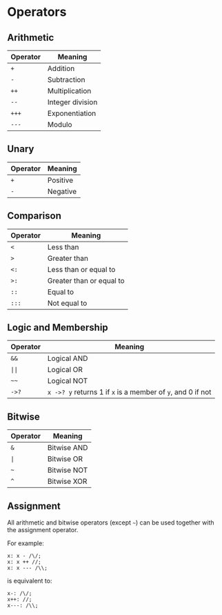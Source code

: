 # Operators

## Arithmetic

Operator | Meaning
---      | ---
`+`      | Addition
`-`      | Subtraction
`++`     | Multiplication
`--`     | Integer division
`+++`    | Exponentiation
`---`    | Modulo

## Unary

Operator | Meaning
---      | ---
`+`      | Positive
`-`      | Negative

## Comparison

Operator | Meaning
---      | ---
`<`      | Less than
`>`      | Greater than
`<:`     | Less than or equal to
`>:`     | Greater than or equal to
`::`     | Equal to
`:::`    | Not equal to

## Logic and Membership

Operator | Meaning
---      | ---
`&&`     | Logical AND
`\|\|`   | Logical OR
`~~`     | Logical NOT
`->?`    | `x ->? y` returns 1 if `x` is a member of `y`, and 0 if not

## Bitwise

Operator | Meaning
---      | ---
`&`      | Bitwise AND
`\|`     | Bitwise OR
`~`      | Bitwise NOT
`^`      | Bitwise XOR

## Assignment

All arithmetic and bitwise operators (except `~`) can be used together with the assignment operator.

For example:

```sm
x: x - /\/;
x: x ++ //;
x: x --- /\\;
```

is equivalent to:

```sm
x-: /\/;
x++: //;
x---: /\\;
```
